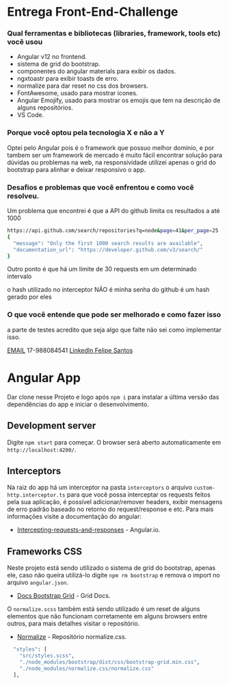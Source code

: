 # Entrega Front-End-Challenge

### Qual ferramentas e bibliotecas (libraries, framework, tools etc) você usou

* Angular v12 no frontend.
* sistema de grid do bootstrap.
* componentes do angular materials para exibir os dados.
* ngxtoastr para exibir toasts de erro.
* normalize para dar reset no css dos browsers.
* FontAwesome, usado para mostrar icones.
* Angular Emojify, usado para mostrar os emojis que tem na descrição de alguns repositórios.
* VS Code.
	
### Porque você optou pela tecnologia X e não a Y

Optei pelo Angular pois é o framework que possuo melhor dominio, e por tambem ser um framework de mercado é muito fácil encontrar solução para dúvidas ou problemas na web, na responsividade utilizei apenas o grid do bootstrap para alinhar e deixar responsivo o app.

### Desafios e problemas que você enfrentou e como você resolveu.

Um problema que encontrei é que a API do github limita os resultados a até 1000

  ```sh 
  https://api.github.com/search/repositories?q=node&page=41&per_page=25
  {
    "message": "Only the first 1000 search results are available",
    "documentation_url": "https://developer.github.com/v3/search/"
  }
  ```

Outro ponto é que há um limite de 30 requests em um determinado intervalo

o hash utilizado no interceptor NÃO é minha senha do github é um hash gerado por eles

### O que você entende que pode ser melhorado e como fazer isso

 a parte de testes acredito que seja algo que falte não sei como implementar isso.

[EMAIL](mailto:felipe.carlos1504@outlook.com) 17-988084541
[LinkedIn Felipe Santos](https://www.linkedin.com/in/felipecarlos1504/)

# Angular App

Dar clone nesse Projeto e logo após `npm i` para instalar a última versão das dependências do app e iniciar o desenvolvimento.

## Development server

Digite `npm start` para começar. O browser será aberto automaticamente em `http://localhost:4200/`.

## Interceptors

Na raiz do app há um interceptor na pasta `interceptors` o arquivo `custom-http.interceptor.ts` para que você possa interceptar os requests feitos pela sua aplicação,
é possível adicionar/remover headers, exibir mensagens de erro padrão baseado no retorno do request/response e etc. Para mais informações visite a documentação do angular:

* [Intercepting-requests-and-responses](https://angular.io/guide/http#intercepting-requests-and-responses) - Angular.io.

## Frameworks CSS

Neste projeto está sendo utilizado o sistema de grid do bootstrap, apenas ele, caso não queira utilizá-lo digite `npm rm bootstrap` e remova o import no arquivo `angular.json`.

* [Docs Bootstrap Grid](https://getbootstrap.com/docs/4.1/layout/grid/) - Grid Docs.

O `normalize.scss` também está sendo utilizado é um reset de alguns elementos que não funcionam corretamente em alguns browsers entre outros, para mais detalhes visitar o repositório.

* [Normalize](https://github.com/necolas/normalize.css) - Repositório normalize.css.

```sh
  "styles": [
    "src/styles.scss",
    "./node_modules/bootstrap/dist/css/bootstrap-grid.min.css",
    "./node_modules/normalize.css/normalize.css"
  ],
```